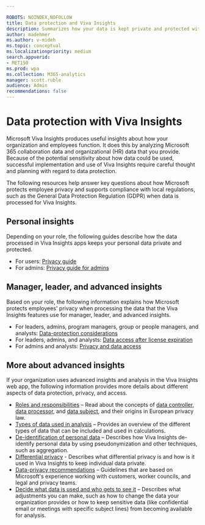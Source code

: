 ```yaml
---

ROBOTS: NOINDEX,NOFOLLOW
title: Data protection and Viva Insights
description: Summarizes how your data is kept private and protected within Microsoft Viva Insights
author: madehmer
ms.author: v-mideh
ms.topic: conceptual
ms.localizationpriority: medium 
search.appverid:
- MET150
ms.prod: wpa
ms.collection: M365-analytics
manager: scott.ruble
audience: Admin
recommendations: false
---
```


# Data protection with Viva Insights

Microsoft Viva Insights produces useful insights about how your organization and employees function. It does this by analyzing Microsoft 365 collaboration data and organizational (HR) data that you provide. Because of the potential sensitivity about how data could be used, successful implementation and use of Viva Insights require careful thought and planning with regard to data protection.

The following resources help answer key questions about how Microsoft protects employee privacy and supports compliance with local regulations, such as the General Data Protection Regulation (GDPR) when data is processed for Viva Insights.

## Personal insights

Depending on your role, the following guides describe how the data processed in Viva Insights apps keeps your personal data private and protected.

* For users: [Privacy guide](../myanalytics/overview/privacy-guide-users.md)
* For admins: [Privacy guide for admins](../myanalytics/overview/privacy-guide-admins.md)

## Manager, leader, and advanced insights

Based on your role, the following information explains how Microsoft protects employees' privacy when processing the data that the Viva Insights features use for manager, leader, and advanced insights.

* For leaders, admins, program managers, group or people managers, and analysts: [Data-protection considerations](data-protection-considerations.md)
* For leaders, admins, and analysts: [Data access after license expiration](license-expiration.md)
* For admins and analysts: [Privacy and data access](privacy-and-data-access.md)

## More about advanced insights

If your organization uses advanced insights and analysis in the Viva Insights web app, the following information provides more details about different aspects of data protection, privacy, and access.

* [Roles and responsibilities](data-protection-considerations.md#roles-and-responsibilities) &ndash; Read about the concepts of [data controller](data-protection-considerations.md#your-organizations-role-data-controller), [data processor](data-protection-considerations.md#microsofts-role-data-processor), and [data subject](data-protection-considerations.md#data-subject-and-personal-data), and their origins in European privacy law.
* [Types of data used in analysis](data-protection-considerations.md#types-of-data-for-analysis-in-workplace-analytics) &ndash; Provides an overview of the different types of data that can be included and used in calculations.  
* [De-identification of personal data](de-identify-data.md) &ndash; Describes how Viva Insights de-identify personal data by using pseudonymization and other techniques, such as aggregation.
* [Differential privacy](differential-privacy.md) - Describes what differential privacy is and how is it used in Viva Insights to keep individual data private.
* [Data-privacy recommendations](data-protection-considerations.md#data-privacy-recommendations) &ndash; Guidelines that are based on Microsoft's experience working with customers, worker councils, and legal and privacy teams.
* [Decide what data is used and who gets to see it](data-protection-considerations.md#decide-what-data-is-used-by-workplace-analytics-and-who-gets-to-see-it) &ndash; Describes what adjustments you can make, such as how to change the data your organization provides or how to keep sensitive data (like confidential email or meetings with specific subject lines) from becoming available for analysis.
